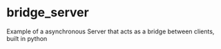 # bridge_server
Example of a asynchronous Server that acts as a bridge between clients, built in python
